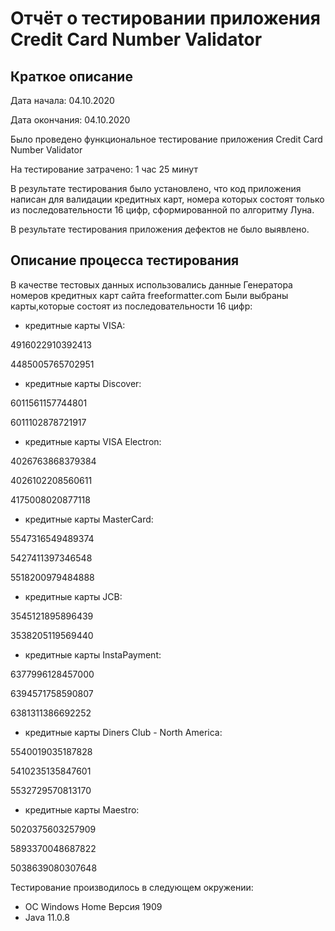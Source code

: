 # Отчёт о тестировании приложения Credit Card Number Validator

## Краткое описание

Дата начала: 04.10.2020

Дата окончания: 04.10.2020 

Было проведено функциональное тестирование приложения Credit Card Number Validator

На тестирование затрачено: 1 час 25 минут

В результате тестирования было установлено, что код приложения написан для валидации кредитных карт, номера которых состоят только из последовательности 16 цифр, сформированной по алгоритму Луна. 

В результате тестирования приложения дефектов не было выявлено. 


## Описание процесса тестирования

В качестве тестовых данных использовались данные Генератора номеров кредитных карт сайта freeformatter.com
Были выбраны карты,которые состоят из последовательности 16 цифр:

* кредитные карты VISA:

4916022910392413

4485005765702951

* кредитные карты Discover:

6011561157744801

6011102878721917

* кредитные карты VISA Electron:

4026763868379384

4026102208560611

4175008020877118

* кредитные карты MasterCard:

5547316549489374

5427411397346548

5518200979484888

* кредитные карты JCB:

3545121895896439

3538205119569440

* кредитные карты InstaPayment:

6377996128457000

6394571758590807

6381311386692252

* кредитные карты Diners Club - North America:

5540019035187828

5410235135847601

5532729570813170

* кредитные карты Maestro:

5020375603257909

5893370048687822

5038639080307648


Тестирование производилось в следующем окружении:
* ОС Windows Home Версия 1909
* Java 11.0.8
